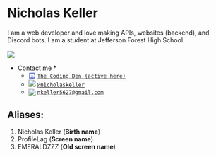 # Nicholas Keller
I am a web developer and love making APIs, websites (backend), and Discord bots. I am a student at Jefferson Forest High School.

<img align="center" src="https://profilelag.github.io/ProfileLag/lol.svg"/>

* Contact me *
    * <img align="center" height=16px src="https://github.com/m-sterling/m-sterling/raw/master/assets/discord.ico"> [`The Coding Den (active here)`](https://discord.gg/code)
    * <img aligh="center" height=16px src="https://keybase.io/favicon.ico"> [`@nicholaskeller`](https://keybase.io/nicholaskeller)
    * <img align="center" height=16px src="https://github.com/m-sterling/m-sterling/raw/master/assets/gmail.ico"> [`nkeller5627@gmail.com`](mailto:nkeller5627@gmail.com)

## Aliases:
1. Nicholas Keller (**Birth name**)
2. ProfileLag (**Screen name**)
3. EMERALDZZZ (**Old screen name**)

